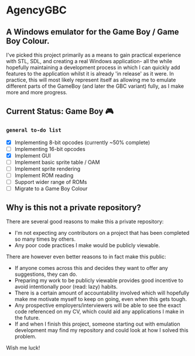 # AgencyGBC

## A Windows emulator for the Game Boy / Game Boy Colour.

I've picked this project primarily as a means to gain practical experience with STL, SDL, and creating a real Windows application- all the while hopefully maintaining a development process in which I can quickly add features to the application whilst it is already 'in release' as it were. In practice, this will most likely represent itself as allowing me to emulate different parts of the GameBoy (and later the GBC variant) fully, as I make more and more progress.

## Current Status: Game Boy 🎮
### `general to-do list`
- [X] Implementing 8-bit opcodes (currently ~50% complete)
- [ ] Implementing 16-bit opcodes
- [X] Implement GUI
- [ ] Implement basic sprite table / OAM
- [ ] Implement sprite rendering
- [ ] Implement ROM reading
- [ ] Support wider range of ROMs
- [ ] Migrate to a Game Boy Colour

## Why is this not a private repository?

There are several good reasons to make this a private repository:
- I'm not expecting any contributors on a project that has been completed so many times by others.
- Any poor code practices I make would be publicly viewable.

There are however even better reasons to in fact make this public:
- If anyone comes across this and decides they want to offer any suggestions, they can do.
- Preparing my work to be publicly viewable provides good incentive to avoid intentionally poor (read: lazy) habits.
- There is a certain amount of accountability involved which will hopefully make me motivate myself to keep on going, even when this gets tough.
- Any prospective employers/interviewers will be able to see the exact code referenced on my CV, which could aid any applications I make in the future.
- If and when I finish this project, someone starting out with emulation development may find my repository and could look at how I solved this problem.

Wish me luck!
